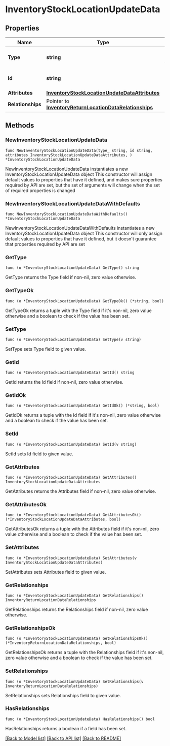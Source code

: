 # InventoryStockLocationUpdateData

## Properties

Name | Type | Description | Notes
------------ | ------------- | ------------- | -------------
**Type** | **string** | The resource&#39;s type | [default to "inventory_stock_locations"]
**Id** | **string** | The resource&#39;s id | 
**Attributes** | [**InventoryStockLocationUpdateDataAttributes**](InventoryStockLocationUpdateDataAttributes.md) |  | 
**Relationships** | Pointer to [**InventoryReturnLocationDataRelationships**](InventoryReturnLocationDataRelationships.md) |  | [optional] 

## Methods

### NewInventoryStockLocationUpdateData

`func NewInventoryStockLocationUpdateData(type_ string, id string, attributes InventoryStockLocationUpdateDataAttributes, ) *InventoryStockLocationUpdateData`

NewInventoryStockLocationUpdateData instantiates a new InventoryStockLocationUpdateData object
This constructor will assign default values to properties that have it defined,
and makes sure properties required by API are set, but the set of arguments
will change when the set of required properties is changed

### NewInventoryStockLocationUpdateDataWithDefaults

`func NewInventoryStockLocationUpdateDataWithDefaults() *InventoryStockLocationUpdateData`

NewInventoryStockLocationUpdateDataWithDefaults instantiates a new InventoryStockLocationUpdateData object
This constructor will only assign default values to properties that have it defined,
but it doesn't guarantee that properties required by API are set

### GetType

`func (o *InventoryStockLocationUpdateData) GetType() string`

GetType returns the Type field if non-nil, zero value otherwise.

### GetTypeOk

`func (o *InventoryStockLocationUpdateData) GetTypeOk() (*string, bool)`

GetTypeOk returns a tuple with the Type field if it's non-nil, zero value otherwise
and a boolean to check if the value has been set.

### SetType

`func (o *InventoryStockLocationUpdateData) SetType(v string)`

SetType sets Type field to given value.


### GetId

`func (o *InventoryStockLocationUpdateData) GetId() string`

GetId returns the Id field if non-nil, zero value otherwise.

### GetIdOk

`func (o *InventoryStockLocationUpdateData) GetIdOk() (*string, bool)`

GetIdOk returns a tuple with the Id field if it's non-nil, zero value otherwise
and a boolean to check if the value has been set.

### SetId

`func (o *InventoryStockLocationUpdateData) SetId(v string)`

SetId sets Id field to given value.


### GetAttributes

`func (o *InventoryStockLocationUpdateData) GetAttributes() InventoryStockLocationUpdateDataAttributes`

GetAttributes returns the Attributes field if non-nil, zero value otherwise.

### GetAttributesOk

`func (o *InventoryStockLocationUpdateData) GetAttributesOk() (*InventoryStockLocationUpdateDataAttributes, bool)`

GetAttributesOk returns a tuple with the Attributes field if it's non-nil, zero value otherwise
and a boolean to check if the value has been set.

### SetAttributes

`func (o *InventoryStockLocationUpdateData) SetAttributes(v InventoryStockLocationUpdateDataAttributes)`

SetAttributes sets Attributes field to given value.


### GetRelationships

`func (o *InventoryStockLocationUpdateData) GetRelationships() InventoryReturnLocationDataRelationships`

GetRelationships returns the Relationships field if non-nil, zero value otherwise.

### GetRelationshipsOk

`func (o *InventoryStockLocationUpdateData) GetRelationshipsOk() (*InventoryReturnLocationDataRelationships, bool)`

GetRelationshipsOk returns a tuple with the Relationships field if it's non-nil, zero value otherwise
and a boolean to check if the value has been set.

### SetRelationships

`func (o *InventoryStockLocationUpdateData) SetRelationships(v InventoryReturnLocationDataRelationships)`

SetRelationships sets Relationships field to given value.

### HasRelationships

`func (o *InventoryStockLocationUpdateData) HasRelationships() bool`

HasRelationships returns a boolean if a field has been set.


[[Back to Model list]](../README.md#documentation-for-models) [[Back to API list]](../README.md#documentation-for-api-endpoints) [[Back to README]](../README.md)


